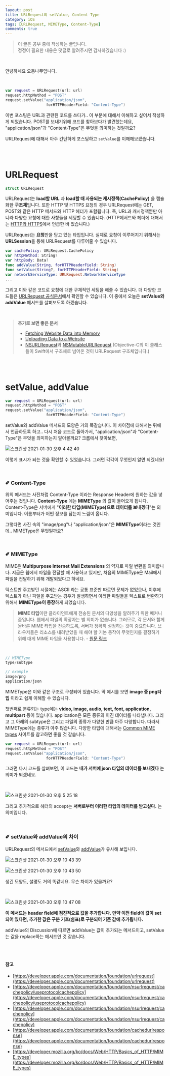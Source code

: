 ```yaml
---
layout: post
title: URLRequest의 setValue, Content-Type
category: iOS
tags: [URLRequest, MIMEType, Content-Type]
comments: true
---
```

>이 글은 공부 중에 작성하는 글입니다.       
>정정이 필요한 내용은 댓글로 알려주시면 감사하겠습니다 :)

<br>

안녕하세요 오동나무입니다.  

<br>


```swift
var request = URLRequest(url: url)
request.httpMethod = "POST"
request.setValue("application/json",
                  forHTTPHeaderField: "Content-Type")
```

이번 포스팅은 URL과 관련된 코드를 쓰다가.. 이 부분에 대해서 이해하고 싶어서 작성하게 되었습니다. POST를 보내기위해 코드를 찾아보다가 발견했는데요, "application/json"과 "Content-Type"은 무엇을 의미하는 것일까요? <br>

URLRequest에 대해서 아주 간단하게 포스팅하고 `setValue`를 이해해보겠습니다.

<br>
<br>

# URLRequest

```swift
struct URLRequest
```

URLRequest는 **load할 URL** 과 **load할 때 사용되는 캐시정책(CachePolicy)** 을 캡슐화한 **구조체**입니다. 또한  HTTP 및 HTTPS 요청의 경우  URLRequest에는 GET, POST와 같은 HTTP 메서드와 HTTP 헤더가 포함됩니다. 즉, URL과 캐시정책뿐만 아니라 다양한 요청에 대한 사항들을 세팅할 수 있습니다. (HTTP메서드와 헤더에 대해서는 [HTTP와 HTTPS](https://odong-tree.github.io/cs/2021/01/18/http/)에서 언급한 바 있습니다.) <br>

URLRequest는 **요청**만을 담고 있는 타입입니다. 실제로  요청이 이루어지기 위해서는 **URLSession**을 통해 URLRequest를 다루어줄 수 있습니다.
<br>

```swift
var cachePolicy: URLRequest.CachePolicy
var httpMethod: String?
var httpBody: Data?
func addValue(String, forHTTPHeaderField: String)
func setValue(String?, forHTTPHeaderField: String)
var networkServiceType: URLRequest.NetworkServiceType
...
```

그리고 이와 같은 코드로 요청에 대한 구체적인 세팅을 해줄 수 있습니다. 더 다양한 코드들은 [URLRequest 공식문서](https://developer.apple.com/documentation/foundation/urlrequest)에서 확인할 수 있습니다. 이 중에서 오늘은 **setValue와 addValue** 메서드를 살펴보도록  하겠습니다.

<br>


>**추가로 보면 좋은  문서**
>- [Fetching Website Data into Memory](https://developer.apple.com/documentation/foundation/url_loading_system/fetching_website_data_into_memory)
>- [Uploading Data to a Website](https://developer.apple.com/documentation/foundation/url_loading_system/uploading_data_to_a_website)
>- [NSURLRequest](https://developer.apple.com/documentation/foundation/nsurlrequest)와 [NSMutableURLRequest](https://developer.apple.com/documentation/foundation/nsmutableurlrequest)
   (Objective-C의 이 클래스들이 Swift에서 구조체로 넘어온 것이 URLRequest 구조체입니다.)




<br>
<br>

# setValue, addValue

```swift
var request = URLRequest(url: url)
request.httpMethod = "POST"
request.setValue("application/json",
                  forHTTPHeaderField: "Content-Type")
```

setValue와 addValue 메서드의 모양은 거의 똑같습니다. 이 차이점에 대해서는 뒤에서 언급하도록 하고.. 다시 처음 코드로 돌아가서, "application/json"과 "Content-Type"은 무엇을 의미하는지 알아볼까요? 크롬에서 찾아보면,

![스크린샷 2021-01-30 오후 4 42 40](https://user-images.githubusercontent.com/73867548/106350711-56b60100-631a-11eb-8569-94ebf97e927d.jpg)       

이렇게 표시가 되는 것을 확인할 수 있었습니다. 그러면 각각이 무엇인지 알면 되겠네요!

<br>

### ✐ Content-Type
위의 메서드는 사진처럼 Content-Type 이라는 Response Header에 원하는 값을 넣어주는 것입니다. **Content-Type** 에는 **MIMEType** 의 값이 들어오게 됩니다. Content-Type은 서버에게 "**이러한 타입(MIMEType)으로 데이터를 보내겠다**"는 의미입니다. 이름부터가 어떤 정보를 담는지 느낌이 옵니다. <br>

그렇다면 사진 속의 "image/png"나 "application/json"은 **MIMEType**이라는 것인데.. MIMEType은 무엇일까요?

<br>

### ✐ MIMEType
MIME은 **Multipurpose Internet Mail Extensions** 의 약자로 파일 변환을 의미합니다. 지금은  웹에서 파일을 전달할 때 사용하고 있지만, 처음의 MIMEType은 Mail에서 파일을  전달하기 위해 개발되었다고 하네요.  <br>

텍스트만 주고받던 시절에는 ASCII 라는 공통 표준만 따르면 문제가 없었으나, 이후에 텍스트가 아닌 파일을  주고받는 경우가 발생하면서 이러한 파일들을 텍스트로 변환하기 위해서 **MIMEType이  등장**하게 되었습니다. <br>


>**MIME 타입**이란 클라이언트에게 전송된 문서의 다양성을 알려주기 위한 메커니즘입니다. 웹에서 파일의 확장자는 별 의미가 없습니다. 그러므로, 각 문서와 함께 올바른 MIME 타입을 전송하도록, 서버가 정확히 설정하는 것이 중요합니다. 브라우저들은 리소스를 내려받았을 때 해야 할 기본 동작이 무엇인지를 결정하기 위해 대게 MIME 타입을 사용합니다. - [원문 링크](https://developer.mozilla.org/ko/docs/Web/HTTP/Basics_of_HTTP/MIME_types)

<br>


```swift
// MIMEType
type/subtype

// example
image/png
application/json
```

MIMEType은 이와 같은 구조로 구성되어 있습니다. 딱 예시를 보면 **image 중 png타입** 이라고 쉽게 이해할 수 있습니다. <br>

첫번째로 분류되는 type에는 **video, image, audio, text, font, application, multipart** 등이 있습니다. application은 모든 종류의 이진 데이터를 나타냅니다. 그리고 그 아래의 subtype은 그리고 파일의 종류가 다양한 만큼 아주 다양합니다. 따라서 MIMEType에는 종류가 아주 많습니다. 다양한 타입에 대해서는 [Common MIME types](https://developer.mozilla.org/en-US/docs/Web/HTTP/Basics_of_HTTP/MIME_types/Common_types) 사이트를 참고하면 좋을 것 같습니다. <br>

```swift
var request = URLRequest(url: url)
request.httpMethod = "POST"
request.setValue("application/json",
                  forHTTPHeaderField: "Content-Type")
```

그러면 다시 코드를 살펴보면, 이 코드는 **내가 서버에 json 타입의 데이터를 보내겠다** 는 의미가 되겠네요.

<br>

![스크린샷 2021-01-30 오후 5 25 18](https://user-images.githubusercontent.com/73867548/106351527-2f623280-6320-11eb-8fec-3ca1703ee496.jpg)         

그리고 추가적으로 헤더의 accept는 **서버로부터 이러한 타입의 데이터를 받고싶다.** 는 의미입니다.

<br>

### ✐ setValue와 addValue의 차이
URLRequest의  메서드에서 [setValue](https://developer.apple.com/documentation/foundation/urlrequest/2011447-setvalue)와 [addValue](https://developer.apple.com/documentation/foundation/urlrequest/2011522-addvalue)가  유사해 보입니다.

![스크린샷 2021-01-30 오후 10 43 39](https://user-images.githubusercontent.com/73867548/106357963-b200e700-634c-11eb-83c0-ca10e1d2c640.jpg)

![스크린샷 2021-01-30 오후 10 43 50](https://user-images.githubusercontent.com/73867548/106357976-c644e400-634c-11eb-8937-8351f20f0f80.jpg)

생긴 모양도, 설명도 거의 똑같네요. 무슨 차이가 있을까요?

<br>


![스크린샷 2021-01-30 오후 10 47 08](https://user-images.githubusercontent.com/73867548/106358045-1d4ab900-634d-11eb-942f-f8dca4ca446e.jpg)


**이 메서드는 header field에 점진적으로 값을 추가합니다. 만약 이전 field에 값이 set되어 있다면, 추가한 값은 구분 기호(쉼표)로 구분되어 기존 값에 추가됩니다.** <br>

addValue의 Discussion에 따르면 addValue는 값이 추가되는 메서드이고, setValue는 값을 replace하는 메서드인 것 같습니다.





<br>
<br>

#### 참고
- [https://developer.apple.com/documentation/foundation/urlrequest](https://developer.apple.com/documentation/foundation/urlrequest)
- [https://developer.apple.com/documentation/foundation/nsurlrequest/cachepolicy/useprotocolcachepolicy](https://developer.apple.com/documentation/foundation/nsurlrequest/cachepolicy/useprotocolcachepolicy)
- [https://developer.apple.com/documentation/foundation/nsurlrequest/cachepolicy](https://developer.apple.com/documentation/foundation/nsurlrequest/cachepolicy)
- [https://developer.apple.com/documentation/foundation/cachedurlresponse](https://developer.apple.com/documentation/foundation/cachedurlresponse)
- [https://developer.mozilla.org/ko/docs/Web/HTTP/Basics_of_HTTP/MIME_types](https://developer.mozilla.org/ko/docs/Web/HTTP/Basics_of_HTTP/MIME_types)





<br>
<br>
